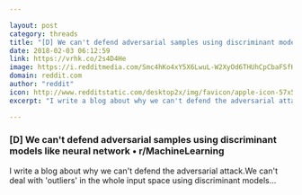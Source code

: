 ```yaml
---

layout: post
category: threads
title: "[D] We can't defend adversarial samples using discriminant models like neural network"
date: 2018-02-03 06:12:59
link: https://vrhk.co/2s4D4He
image: https://i.redditmedia.com/Smc4hKo4xY5X6LwuL-W2XyOd6THUhCpCbaFSfHrv3rk.jpg?w=320&s=82d93e177683858ce69c64e48a96c549
domain: reddit.com
author: "reddit"
icon: http://www.redditstatic.com/desktop2x/img/favicon/apple-icon-57x57.png
excerpt: "I write a blog about why we can't defend the adversarial attack.We can't deal with 'outliers' in the whole input space using discriminant models..."

---
```


### [D] We can't defend adversarial samples using discriminant models like neural network • r/MachineLearning

I write a blog about why we can't defend the adversarial attack.We can't deal with 'outliers' in the whole input space using discriminant models...